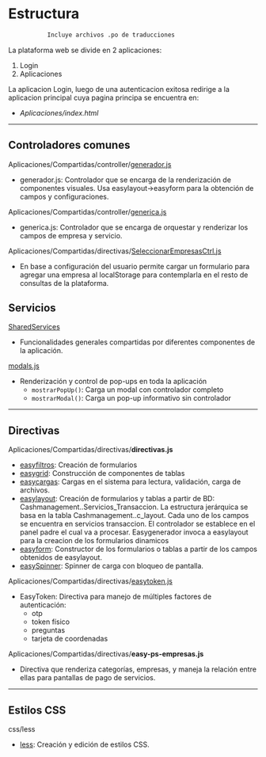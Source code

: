 # Estructura

```bash
           Incluye archivos .po de traducciones
```

La plataforma web se divide en 2 aplicaciones: 

1. Login
2. Aplicaciones

La aplicacion Login, luego de una autenticacion exitosa redirige a la aplicacion principal cuya pagina principa se encuentra en:

* _Aplicaciones/index.html_

---

## Controladores comunes

Aplicaciones/Compartidas/controller/[generador.js](controladores/generador.md)
* generador.js: Controlador que se encarga  de la renderización de componentes visuales. Usa easylayout->easyform para la obtención de campos y configuraciones.

Aplicaciones/Compartidas/controller/[generica.js](controladores/generica.md)
* generica.js: Controlador que se encarga de orquestar y renderizar los campos de empresa y servicio.

Aplicaciones/Compartidas/directivas/[SeleccionarEmpresasCtrl.js](controladores/seleccionarEmpresa.md)
* En base a configuración del usuario permite cargar un formulario para agregar una empresa al localStorage para contemplarla en el resto de consultas de la plataforma.


## Servicios

[SharedServices](services/shared-service.md)
* Funcionalidades generales compartidas por diferentes componentes de la aplicación.

[modals.js](services/modals.md)
* Renderización y control de  pop-ups en toda la aplicación
    - ``mostrarPopUp()``: Carga un modal con controlador completo
    - ``mostrarModal()``: Carga un pop-up informativo sin controlador


---

## Directivas
Aplicaciones/Compartidas/directivas/**directivas.js**
* [easyfiltros](directives/easyfilter.md): Creación de formularios
* [easygrid](directives/easygrid.md): Construcción de componentes de tablas
* [easycargas](directives/easycargas.md): Cargas en el sistema para lectura, validación, carga de archivos.
* [easylayout](directives/easylayout.md): Creación de formularios y tablas a partir de BD: Cashmanagement..Servicios_Transaccion. La estructura jerárquica se basa en la tabla Cashmanagement..c_layout. Cada uno de los campos se encuentra en servicios transaccion. El controlador se establece en el panel padre el cual va a procesar. Easygenerador invoca a easylayout para la creacion de los formularios dinamicos
* [easyform](directives/easyform.md): Constructor de los formularios o tablas a partir de los campos obtenidos de easylayout.
* [easySpinner](directives/easySpinner.md): Spinner de carga con bloqueo de pantalla. 

Aplicaciones/Compartidas/directivas/[easytoken.js](directives/easytoken.md)
* EasyToken: Directiva para manejo de múltiples factores de autenticación: 
    - otp
    - token físico
    - preguntas
    - tarjeta de coordenadas

Aplicaciones/Compartidas/directivas/**easy-ps-empresas.js**
* Directiva que renderiza categorías, empresas, y maneja la relación entre ellas para pantallas de pago de servicios.



---

## Estilos CSS

css/less
* [less](less.md): Creación y edición de estilos CSS.
